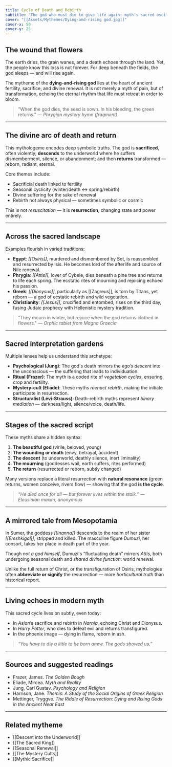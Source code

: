 ```yaml
---
title: Cycle of Death and Rebirth
subtitle: "The god who must die to give life again: myth’s sacred oscillation."
cover: "[[Assets/Mythemes/Dying-and-rising god.jpg]]"
cover-x: 50
cover-y: 25
---
```


## **The wound that flowers**

The earth dries, the grain wanes, and a death echoes through the land. Yet, the people know this loss is not forever. For deep beneath the fields, the god sleeps — and will rise again.

The mytheme of the **dying-and-rising god** lies at the heart of ancient fertility, sacrifice, and divine renewal. It is not merely a myth of pain, but of transformation, echoing the eternal rhythm that life must retreat in order to bloom.

> "When the god dies, the seed is sown. In his bleeding, the green returns."
> — *Phrygian mystery hymn (fragment)*

---

## **The divine arc of death and return**

This mythologeme encodes deep symbolic truths. The god is **sacrificed**, often violently; **descends** to the underworld where he suffers dismemberment, silence, or abandonment; and then **returns** transformed — reborn, radiant, eternal.

Core themes include:

- Sacrificial death linked to fertility
- Seasonal cyclicity (winter/death ↔ spring/rebirth)
- Divine suffering for the sake of renewal
- Rebirth not always physical — sometimes symbolic or cosmic

This is not *resuscitation* — it is **resurrection**, changing state and power entirely.

---

## **Across the sacred landscape**

Examples flourish in varied traditions:

* **Egypt**: *[[Osiris]]*, murdered and dismembered by Set, is reassembled and resurrected by Isis. He becomes lord of the afterlife and source of Nile renewal.
* **Phrygia**: *[[Attis]]*, lover of Cybele, dies beneath a pine tree and returns to life each spring. The ecstatic rites of mourning and rejoicing echoed his passion.
* **Greek**: *[[Dionysus]]*, particularly as [[Zagreus]], is torn by Titans, yet reborn — a god of ecstatic rebirth and wild vegetation.
* **Christianity**: *[[Jesus]]*, crucified and entombed, rises on the third day, fusing Judaic prophecy with Hellenistic mystery tradition.

> "They mourn in winter, but rejoice when the god returns clothed in flowers."
> — *Orphic tablet from Magna Graecia*

---

## **Sacred interpretation gardens**

Multiple lenses help us understand this archetype:

* **Psychological (Jung)**: The god's death mirrors the *ego’s descent* into the unconscious — the suffering that leads to individuation.
* **Ritual (Frazer)**: The myth is a coded rite of *vegetation cycles*, ensuring crop and fertility.
* **Mystery-cult (Eliade)**: These myths *reenact rebirth*, making the initiate participate in resurrection.
* **Structuralist (Lévi-Strauss)**: Death-rebirth myths represent *binary mediation* — darkness/light, silence/voice, death/life.

---

## **Stages of the sacred script**

These myths share a hidden syntax:

1. **The beautiful god** (virile, beloved, young)
2. **The wounding or death** (envy, betrayal, accident)
3. **The descent** (to underworld, deathly silence, inert liminality)
4. **The mourning** (goddesses wail, earth suffers, rites performed)
5. **The return** (resurrected or reborn, subtly changed)

Many versions replace a literal resurrection with **natural resonance** (green returns, women conceive, rivers flow) — showing that the god **is the cycle**.

> *“He died once for all — but forever lives within the stalk.”*
> — *Eleusinian maxim, anonymous*

---

## **A mirrored tale from Mesopotamia**

In Sumer, the goddess *[[Inanna]]* descends to the realm of her sister *[[Ereshkigal]]*, stripped and killed. The masculine figure *Dumuzi*, her consort, takes her place in death part of the year.

Though *not a god himself*, Dumuzi's “fluctuating death” mirrors *Attis*, both undergoing seasonal death and *shared divine function*: world renewal.

Unlike the full return of Christ, or the transfiguration of Osiris, mythologies often **abbreviate or signify** the resurrection — more *horticultural truth* than historical report.

---

## **Living echoes in modern myth**

This sacred cycle lives on subtly, even today:

- In *Aslan*’s sacrifice and rebirth in *Narnia*, echoing Christ and Dionysus.
- In *Harry Potter*, who dies to defeat evil and returns transfigured.
- In the phoenix image — dying in flame, reborn in ash.

> *“You have to die a little to be born anew. The gods showed us.”*

---

## **Sources and suggested readings**

* Frazer, James. *The Golden Bough*
* Eliade, Mircea. *Myth and Reality*
* Jung, Carl Gustav. *Psychology and Religion*
* Harrison, Jane. *Themis: A Study of the Social Origins of Greek Religion*
* Mettinger, Tryggve. *The Riddle of Resurrection: Dying and Rising Gods in the Ancient Near East*

---

## **Related mytheme**

* [[Descent into the Underworld]]
* [[The Sacred King]]
* [[Seasonal Renewal]]
* [[The Mystery Cults]]
* [[Mythic Sacrifice]]